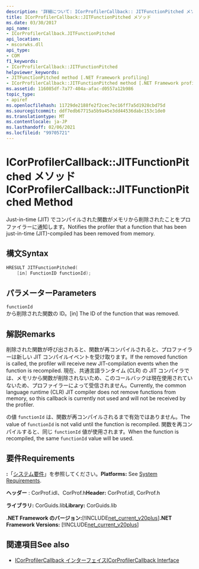 ```yaml
---
description: '詳細について: ICorProfilerCallback:: JITFunctionPitched メソッド'
title: ICorProfilerCallback::JITFunctionPitched メソッド
ms.date: 03/30/2017
api_name:
- ICorProfilerCallback.JITFunctionPitched
api_location:
- mscorwks.dll
api_type:
- COM
f1_keywords:
- ICorProfilerCallback::JITFunctionPitched
helpviewer_keywords:
- JITFunctionPitched method [.NET Framework profiling]
- ICorProfilerCallback::JITFunctionPitched method [.NET Framework profiling]
ms.assetid: 116085df-7a77-404a-afac-d0557a12b986
topic_type:
- apiref
ms.openlocfilehash: 11729de2188fe2f2cec7ec16ff7a5d1928cbd75d
ms.sourcegitcommit: ddf7edb67715a5b9a45e3dd44536dabc153c1de0
ms.translationtype: MT
ms.contentlocale: ja-JP
ms.lasthandoff: 02/06/2021
ms.locfileid: "99705721"
---
```

# <a name="icorprofilercallbackjitfunctionpitched-method"></a><span data-ttu-id="24390-103">ICorProfilerCallback::JITFunctionPitched メソッド</span><span class="sxs-lookup"><span data-stu-id="24390-103">ICorProfilerCallback::JITFunctionPitched Method</span></span>

<span data-ttu-id="24390-104">Just-in-time (JIT) でコンパイルされた関数がメモリから削除されたことをプロファイラーに通知します。</span><span class="sxs-lookup"><span data-stu-id="24390-104">Notifies the profiler that a function that has been just-in-time (JIT)-compiled has been removed from memory.</span></span>  
  
## <a name="syntax"></a><span data-ttu-id="24390-105">構文</span><span class="sxs-lookup"><span data-stu-id="24390-105">Syntax</span></span>  
  
```cpp  
HRESULT JITFunctionPitched(  
    [in] FunctionID functionId);  
```  
  
## <a name="parameters"></a><span data-ttu-id="24390-106">パラメーター</span><span class="sxs-lookup"><span data-stu-id="24390-106">Parameters</span></span>  

 `functionId`  
 <span data-ttu-id="24390-107">から削除された関数の ID。</span><span class="sxs-lookup"><span data-stu-id="24390-107">[in] The ID of the function that was removed.</span></span>  
  
## <a name="remarks"></a><span data-ttu-id="24390-108">解説</span><span class="sxs-lookup"><span data-stu-id="24390-108">Remarks</span></span>  

 <span data-ttu-id="24390-109">削除された関数が呼び出されると、関数が再コンパイルされると、プロファイラーは新しい JIT コンパイルイベントを受け取ります。</span><span class="sxs-lookup"><span data-stu-id="24390-109">If the removed function is called, the profiler will receive new JIT-compilation events when the function is recompiled.</span></span> <span data-ttu-id="24390-110">現在、共通言語ランタイム (CLR) の JIT コンパイラでは、メモリから関数が削除されないため、このコールバックは現在使用されていないため、プロファイラーによって受信されません。</span><span class="sxs-lookup"><span data-stu-id="24390-110">Currently, the common language runtime (CLR) JIT compiler does not remove functions from memory, so this callback is currently not used and will not be received by the profiler.</span></span>  
  
 <span data-ttu-id="24390-111">の値 `functionId` は、関数が再コンパイルされるまで有効ではありません。</span><span class="sxs-lookup"><span data-stu-id="24390-111">The value of `functionId` is not valid until the function is recompiled.</span></span> <span data-ttu-id="24390-112">関数を再コンパイルすると、同じ `functionId` 値が使用されます。</span><span class="sxs-lookup"><span data-stu-id="24390-112">When the function is recompiled, the same `functionId` value will be used.</span></span>  
  
## <a name="requirements"></a><span data-ttu-id="24390-113">要件</span><span class="sxs-lookup"><span data-stu-id="24390-113">Requirements</span></span>  

 <span data-ttu-id="24390-114">**:**「[システム要件](../../get-started/system-requirements.md)」を参照してください。</span><span class="sxs-lookup"><span data-stu-id="24390-114">**Platforms:** See [System Requirements](../../get-started/system-requirements.md).</span></span>  
  
 <span data-ttu-id="24390-115">**ヘッダー** : CorProf.idl、CorProf.h</span><span class="sxs-lookup"><span data-stu-id="24390-115">**Header:** CorProf.idl, CorProf.h</span></span>  
  
 <span data-ttu-id="24390-116">**ライブラリ:** CorGuids.lib</span><span class="sxs-lookup"><span data-stu-id="24390-116">**Library:** CorGuids.lib</span></span>  
  
 <span data-ttu-id="24390-117">**.NET Framework のバージョン:**[!INCLUDE[net_current_v20plus](../../../../includes/net-current-v20plus-md.md)]</span><span class="sxs-lookup"><span data-stu-id="24390-117">**.NET Framework Versions:** [!INCLUDE[net_current_v20plus](../../../../includes/net-current-v20plus-md.md)]</span></span>  
  
## <a name="see-also"></a><span data-ttu-id="24390-118">関連項目</span><span class="sxs-lookup"><span data-stu-id="24390-118">See also</span></span>

- [<span data-ttu-id="24390-119">ICorProfilerCallback インターフェイス</span><span class="sxs-lookup"><span data-stu-id="24390-119">ICorProfilerCallback Interface</span></span>](icorprofilercallback-interface.md)
